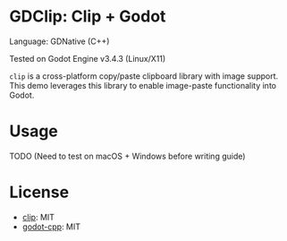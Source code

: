 # GDClip: Clip + Godot

Language: GDNative (C++)

Tested on Godot Engine v3.4.3 (Linux/X11)

`clip` is a cross-platform copy/paste clipboard library with image support. This
demo leverages this library to enable image-paste functionality into Godot.

# Usage

TODO (Need to test on macOS + Windows before writing guide)

# License
- [clip](https://github.com/dacap/clip): MIT
- [godot-cpp](https://github.com/godotengine/godot-cpp): MIT
